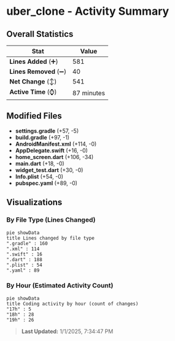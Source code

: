 # uber_clone - Activity Summary 

## Overall Statistics

| Stat                   | Value                                                             |
| ---------------------- | ----------------------------------------------------------------- |
| **Lines Added** (➕)   | 581                                          |
| **Lines Removed** (➖) | 40                                        |
| **Net Change** (↕)    | 541                |
| **Active Time** (⌚)   | 87 minutes |


## Modified Files
- **settings.gradle** (+57, -5)
- **build.gradle** (+97, -1)
- **AndroidManifest.xml** (+114, -0)
- **AppDelegate.swift** (+16, -0)
- **home_screen.dart** (+106, -34)
- **main.dart** (+18, -0)
- **widget_test.dart** (+30, -0)
- **Info.plist** (+54, -0)
- **pubspec.yaml** (+89, -0)

## Visualizations

### By File Type (Lines Changed)

```mermaid
pie showData
title Lines changed by file type
".gradle" : 160
".xml" : 114
".swift" : 16
".dart" : 188
".plist" : 54
".yaml" : 89
```

### By Hour (Estimated Activity Count)

```mermaid
pie showData
title Coding activity by hour (count of changes)
"17h" : 5
"18h" : 28
"19h" : 26
```


> **Last Updated:** 1/1/2025, 7:34:47 PM